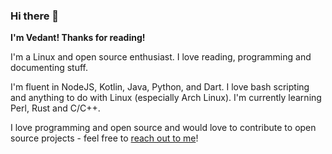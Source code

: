 ### Hi there 👋

**I'm Vedant! Thanks for reading!**

I'm a Linux and open source enthusiast. I love reading, programming and documenting stuff.

I'm fluent in NodeJS, Kotlin, Java, Python, and Dart. I love bash scripting and anything to do with Linux (especially Arch Linux). I'm currently learning Perl, Rust and C/C++.

I love programming and open source and would love to contribute to open source projects - feel free to [reach out to me](https://github.com/gamemaker1/gamemaker1/discussions/1)!
